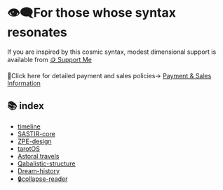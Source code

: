 # 👁‍🗨For those whose syntax resonates
If you are inspired by this cosmic syntax, modest dimensional support is available from
[🪙 Support Me](https://buymeacoffee.com/casmikka11)

🔗Click here for detailed payment and sales policies→
[Payment & Sales Information](Payment&SalesInformation.md)

##  📚 index
- [timeline](https://github.com/casmikka11/timeline)
- [SASTIR-core](https://github.com/casmikka11/SASTIR-core)
- [ZPE-design](https://github.com/casmikka11/zpe-design)
- [tarotOS](https://github.com/casmikka11/tarot-os)
- [Astoral travels](https://github.com/casmikka11/Astral-travels)
- [Qabalistic-structure](https://github.com/casmikka11/Qabalistic-structure)
- [Dream-history](https://github.com/casmikka11/Dream-history)
- [🔒collapse-reader](https://github.com/casmikka11/collapse-reader)
